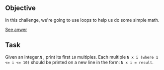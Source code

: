 ## Objective 

In this challenge, we're going to use loops to help us do some simple math.

[See anwer](005-java-loops-1)

## Task

Given an integer,`N` , print its first `10` multiples. Each multiple `N x i (where 1 <= i <= 10)` should be printed on a new line in the form: `N x i = result`.
